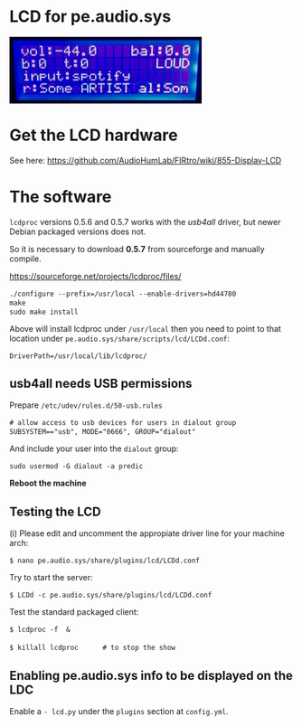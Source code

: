 # LCD for pe.audio.sys

<a href="url"><img src="./images/lcd%20display%20v0.1.jpg" align="center" width="340" ></a>


# Get the LCD hardware

See here:
https://github.com/AudioHumLab/FIRtro/wiki/855-Display-LCD


# The software

`lcdproc` versions 0.5.6 and 0.5.7 works with the *usb4all* driver, but newer Debian packaged versions does not.

So it is necessary to download **0.5.7** from sourceforge and manually compile.

https://sourceforge.net/projects/lcdproc/files/

    ./configure --prefix=/usr/local --enable-drivers=hd44780
    make
    sudo make install

Above will install lcdproc under `/usr/local` then you need to point to that location under `pe.audio.sys/share/scripts/lcd/LCDd.conf`:

    DriverPath=/usr/local/lib/lcdproc/

## usb4all needs USB permissions

Prepare `/etc/udev/rules.d/50-usb.rules`

    # allow access to usb devices for users in dialout group
    SUBSYSTEM=="usb", MODE="0666", GROUP="dialout"

And include your user into the `dialout` group:

    sudo usermod -G dialout -a predic

**Reboot the machine**

## Testing the LCD

(i) Please edit and uncomment the appropiate driver line for your machine arch:

    $ nano pe.audio.sys/share/plugins/lcd/LCDd.conf

Try to start the server:

    $ LCDd -c pe.audio.sys/share/plugins/lcd/LCDd.conf

Test the standard packaged client:

    $ lcdproc -f  &

    $ killall lcdproc      # to stop the show

## Enabling pe.audio.sys info to be displayed on the LDC

Enable a `- lcd.py` under the `plugins` section at `config.yml`.
